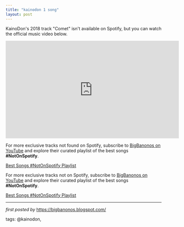 ```yaml
---
title: "kainodon 1 song"
layout: post
---
```

<p>KainoDon's 2018 track "Comet" isn't available on Spotify, but you can watch the official music video below.</p> <iframe width="560" height="315" src="https://www.youtube.com/embed/wxh6rpn7brY" title="YouTube video player" frameborder="0" allow="accelerometer; autoplay; clipboard-write; encrypted-media; gyroscope; picture-in-picture" allowfullscreen></iframe> <p>For more exclusive tracks not found on Spotify, subscribe to <a href="https://www.youtube.com/@BigBanonos" target="_blank">BigBanonos on YouTube</a> and explore their curated playlist of the best songs <strong>#NotOnSpotify</strong>.</p> <p><a href="https://www.youtube.com/playlist?list=PLtuNtuTatqI0kFahUCbtbfenC_ET5O_tr" target="_blank">Best Songs #NotOnSpotify Playlist</a></p>


<!--Subscribe and Playlist Links-->
<div>
    <p>For more exclusive tracks not on Spotify, subscribe to <a href="https://www.youtube.com/@BigBanonos" target="_blank">BigBanonos on YouTube</a> and explore their curated playlist of the best songs <strong>#NotOnSpotify</strong>.</p>
    <p><a href="https://www.youtube.com/playlist?list=PLtuNtuTatqI0kFahUCbtbfenC_ET5O_tr" target="_blank">Best Songs #NotOnSpotify Playlist<br /></a></p></div>

<hr />

<p><em>first posted by</em> <a href="https://bigbanonos.blogspot.com/" rel="noopener" target="_new">https://bigbanonos.blogspot.com/</a></p>

<p>tags: @kainodon,</p>
